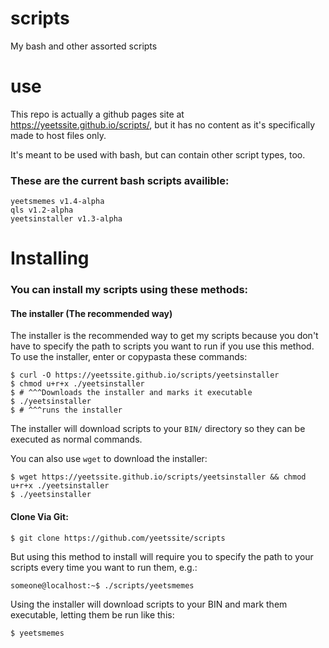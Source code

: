 # scripts  
My bash and other assorted scripts

# use  
This repo is actually a github pages site at https://yeetssite.github.io/scripts/, but it has no content as it's specifically made to host files only.

It's meant to be used with bash, but can contain other script types, too.

### These are the current bash scripts availible:  

`yeetsmemes v1.4-alpha`   
`qls v1.2-alpha`  
`yeetsinstaller v1.3-alpha`  

# Installing

### You can install my scripts using these methods:

#### The installer (The recommended way)

The installer is the recommended way to get my scripts because you don't have to specify the path to scripts you want to run if you use this method.  
To use the installer, enter or copypasta these commands: 

```Shell
$ curl -O https://yeetssite.github.io/scripts/yeetsinstaller
$ chmod u+r+x ./yeetsinstaller 
$ # ^^^Downloads the installer and marks it executable
$ ./yeetsinstaller 
$ # ^^^runs the installer
 ```   

The installer will download scripts to your `BIN/` directory so they can be executed as normal commands.

You can also use `wget` to download the installer:

```Shell
$ wget https://yeetssite.github.io/scripts/yeetsinstaller && chmod u+r+x ./yeetsinstaller
$ ./yeetsinstaller
```

#### Clone Via Git:

```Shell
$ git clone https://github.com/yeetssite/scripts
```

But using this method to install will require you to specify the path to your scripts every time you want to run them, e.g.:

```Shell
someone@localhost:~$ ./scripts/yeetsmemes
```

Using the installer will download scripts to your BIN and mark them executable, letting them be run like this:

```sh
$ yeetsmemes
```

